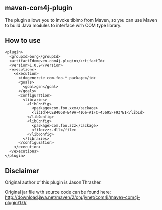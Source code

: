 maven-com4j-plugin
------------------

The plugin allows you to invoke tlbimp from Maven, so you can use Maven to build Java modules to interface with COM type library.

How to use
----------

    <plugin>
      <groupId>borg</groupId>
      <artifactId>maven-com4j-plugin</artifactId>
      <version>1.0.2</version>
      <executions>
        <execution>
          <id>generate com.foo.* package</id>
          <goals>
            <goal>gen</goal>
          </goals>
          <configuration>
            <libraries>
              <libConfig>
                <package>com.foo.xxx</package>
                <libId>FCEB4068-E49A-416e-A1FC-45695FF937E1</libId>
              </libConfig>
              <libConfig>
                <package>com.foo.zzz</package>
                <file>zzz.dll</file>
              </libConfig>
            </libraries>
          </configuration>
        </execution>
      </executions>
    </plugin>


Disclaimer
----------

Original author of this plugin is Jason Thrasher. 

Original jar file with source code can be found here: http://download.java.net/maven/2/org/jvnet/com4j/maven-com4j-plugin/1.0/ 


